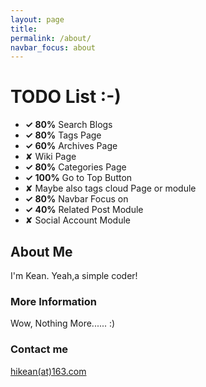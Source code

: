 ```yaml
---
layout: page
title:
permalink: /about/
navbar_focus: about
---
```


# TODO List :-)

- **✓ 80%**  Search Blogs
- **✓ 80%** Tags Page
- **✓ 60%** Archives Page
- ✘ Wiki Page
- **✓ 80%** Categories Page
- **✓ 100%** Go to Top Button
- ✘ Maybe also tags cloud Page or module
- **✓ 80%** Navbar Focus on
- **✓ 40%** Related Post Module
- ✘ Social Account Module


## About Me

I'm Kean. Yeah,a simple coder!

### More Information

Wow, Nothing More...... :)

### Contact me


[hikean(at)163.com](mailto:hikean@163.com)
